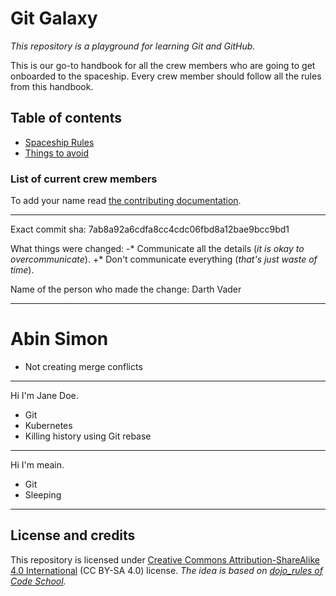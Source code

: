 # Git Galaxy
*This repository is a playground for learning Git and GitHub.*

This is our go-to handbook for all the crew members who are going to get onboarded to the spaceship. Every crew member should follow all the rules from this handbook.

## Table of contents
* [Spaceship Rules](./spaceship-rules.md)
* [Things to avoid](./eliminate.md)

### List of current crew members
To add your name read [the contributing documentation](./CONTRIBUTING.md).

---

Exact commit sha: 7ab8a92a6cdfa8cc4cdc06fbd8a12bae9bcc9bd1

What things were changed:
-* Communicate all the details (*it is okay to overcommunicate*).
+* Don't communicate everything (*that's just waste of time*).

Name of the person who made the change:
Darth Vader

---
# Abin Simon

* Not creating merge conflicts
---

Hi I'm Jane Doe.

* Git
* Kubernetes
* Killing history using Git rebase
---

Hi I'm meain.

* Git
* Sleeping
---

## License and credits
This repository is licensed under [Creative Commons Attribution-ShareAlike 4.0 International](https://creativecommons.org/licenses/by-sa/4.0/) (CC BY-SA 4.0) license. *The idea is based on [dojo_rules of Code School](https://github.com/deadlyvipers/dojo_rules).*
